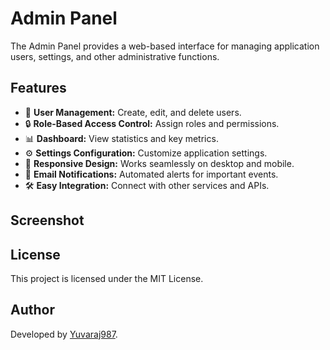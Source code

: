 # Admin Panel

The Admin Panel provides a web-based interface for managing application users, settings, and other administrative functions.

## Features

- 👤 **User Management:** Create, edit, and delete users.
- 🔒 **Role-Based Access Control:** Assign roles and permissions.
- 📊 **Dashboard:** View statistics and key metrics.
- ⚙️ **Settings Configuration:** Customize application settings.
- 📱 **Responsive Design:** Works seamlessly on desktop and mobile.
- 📧 **Email Notifications:** Automated alerts for important events.
- 🛠️ **Easy Integration:** Connect with other services and APIs.

## Screenshot



## License

This project is licensed under the MIT License.

## Author

Developed by [Yuvaraj987](https://github.com/Yuvaraj987).

